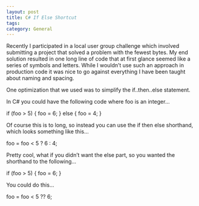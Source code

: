 ```yaml
---
layout: post
title: C# If Else Shortcut
tags: 
category: General
---
```

 

Recently I participated in a local user group challenge which involved submitting a project that solved a problem with the fewest bytes. My end solution resulted in one long line of code that at first glance seemed like a series of symbols and letters. While I wouldn’t use such an approach in production code it was nice to go against everything I have been taught about naming and spacing.

One optimization that we used was to simplify the if..then..else statement.

In C# you could have the following code where foo is an integer…

if (foo > 5)
{
    foo = 6;
}
else
{
    foo = 4;
}
 
Of course this is to long, so instead you can use the if then else shorthand, which looks something like this…

foo = foo < 5 ? 6 : 4;
 

Pretty cool, what if you didn’t want the else part, so you wanted the shorthand to the following…

if (foo > 5)
{
    foo = 6;
}
 
You could do this…

foo = foo < 5 ?? 6;